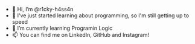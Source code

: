 - 👋 Hi, I’m @r1cky-h4ss4n
- 👀 I've just started learning about programming, so I'm still getting up to speed
- 🌱 I’m currently learning Programin Logic
- 📫 You can find me on LinkedIn, GitHub and Instagram!

<!---
r1cky-h4ss4n/r1cky-h4ss4n is a ✨ special ✨ repository because its `README.md` (this file) appears on your GitHub profile.
You can click the Preview link to take a look at your changes.
--->
